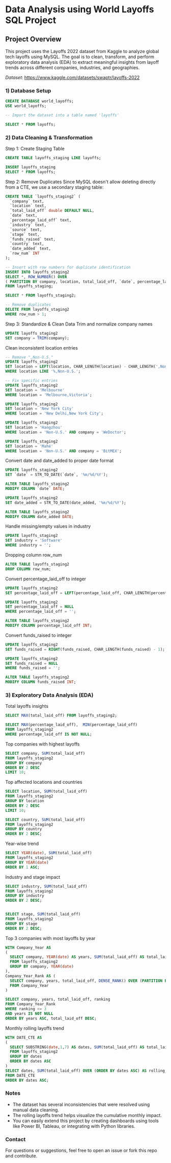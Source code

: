 # Data Analysis using World Layoffs SQL Project

## Project Overview
This project uses the Layoffs 2022 dataset from Kaggle to analyze global tech layoffs using MySQL. The goal is to clean, transform, and perform exploratory data analysis (EDA) to extract meaningful insights from layoff trends across different companies, industries, and geographies.

*Dataset*: https://www.kaggle.com/datasets/swaptr/layoffs-2022

### 1) Database Setup

```sql
CREATE DATABASE world_layoffs;
USE world_layoffs;

-- Import the dataset into a table named 'layoffs'

SELECT * FROM layoffs;
```

### 2) Data Cleaning & Transformation
Step 1: Create Staging Table
```sql
CREATE TABLE layoffs_staging LIKE layoffs;

INSERT layoffs_staging
SELECT * FROM layoffs;
```

Step 2: Remove Duplicates
Since MySQL doesn't allow deleting directly from a CTE, we use a secondary staging table:
```sql
CREATE TABLE `layoffs_staging2` (
  `company` text,
  `location` text,
  `total_laid_off` double DEFAULT NULL,
  `date` text,
  `percentage_laid_off` text,
  `industry` text,
  `source` text,
  `stage` text,
  `funds_raised` text,
  `country` text,
  `date_added` text,
  `row_num` INT
);

-- Insert with row numbers for duplicate identification
INSERT INTO layoffs_staging2
SELECT *, ROW_NUMBER() OVER
( PARTITION BY company, location, total_laid_off, `date`, percentage_laid_off, industry, `source`, stage, funds_raised, country, date_added) AS row_num
FROM layoffs_staging;

SELECT * FROM layoffs_staging2;

-- Remove duplicates
DELETE FROM layoffs_staging2
WHERE row_num > 1;
```

Step 3: Standardize & Clean Data
Trim and normalize company names
```sql
UPDATE layoffs_staging2
SET company = TRIM(company);
```

Clean inconsistent location entries
```sql
-- Remove ",Non-U.S."
UPDATE layoffs_staging2
SET location = LEFT(location, CHAR_LENGTH(location) - CHAR_LENGTH(',Non-U.S.'))
WHERE location LIKE '%,Non-U.S.';

-- Fix specific entries
UPDATE layoffs_staging2
SET location = 'Melbourne'
WHERE location = 'Melbourne,Victoria';

UPDATE layoffs_staging2
SET location = 'New York City'
WHERE location = 'New Delhi,New York City';

UPDATE layoffs_staging2
SET location = 'Hangzhou'
WHERE location = 'Non-U.S.' AND company = 'WeDoctor';

UPDATE layoffs_staging2
SET location = 'Mahé'
WHERE location = 'Non-U.S.' AND company = 'BitMEX';
```

Convert date and date_added to proper date format
```sql
UPDATE layoffs_staging2
SET `date` = STR_TO_DATE(`date`, '%m/%d/%Y');

ALTER TABLE layoffs_staging2
MODIFY COLUMN `date` DATE;

UPDATE layoffs_staging2
SET date_added = STR_TO_DATE(date_added, '%m/%d/%Y');

ALTER TABLE layoffs_staging2
MODIFY COLUMN date_added DATE;
```

Handle missing/empty values in industry
```sql
UPDATE layoffs_staging2
SET industry = 'Software'
WHERE industry = '';
```

Dropping column row_num
```sql
ALTER TABLE layoffs_staging2
DROP COLUMN row_num;
```

Convert percentage_laid_off to integer
```sql
UPDATE layoffs_staging2
SET percentage_laid_off = LEFT(percentage_laid_off, CHAR_LENGTH(percentage_laid_off) - 1);

UPDATE layoffs_staging2
SET percentage_laid_off = NULL
WHERE percentage_laid_off = '';

ALTER TABLE layoffs_staging2
MODIFY COLUMN percentage_laid_off INT;
```

Convert funds_raised to integer
```sql
UPDATE layoffs_staging2
SET funds_raised = RIGHT(funds_raised, CHAR_LENGTH(funds_raised) - 1);

UPDATE layoffs_staging2
SET funds_raised = NULL
WHERE funds_raised = '';

ALTER TABLE layoffs_staging2
MODIFY COLUMN funds_raised INT;
```

### 3) Exploratory Data Analysis (EDA)
Total layoffs insights
```sql
SELECT MAX(total_laid_off) FROM layoffs_staging2;

SELECT MAX(percentage_laid_off),  MIN(percentage_laid_off)
FROM layoffs_staging2
WHERE percentage_laid_off IS NOT NULL;
```

Top companies with highest layoffs
```sql
SELECT company, SUM(total_laid_off)
FROM layoffs_staging2
GROUP BY company
ORDER BY 2 DESC
LIMIT 10;
```

Top affected locations and countries
```sql
SELECT location, SUM(total_laid_off)
FROM layoffs_staging2
GROUP BY location
ORDER BY 2 DESC
LIMIT 10;

SELECT country, SUM(total_laid_off)
FROM layoffs_staging2
GROUP BY country
ORDER BY 2 DESC;
```

Year-wise trend
```sql
SELECT YEAR(date), SUM(total_laid_off)
FROM layoffs_staging2
GROUP BY YEAR(date)
ORDER BY 1 ASC;
```

Industry and stage impact
```sql
SELECT industry, SUM(total_laid_off)
FROM layoffs_staging2
GROUP BY industry
ORDER BY 2 DESC;


SELECT stage, SUM(total_laid_off)
FROM layoffs_staging2
GROUP BY stage
ORDER BY 2 DESC;
```

Top 3 companies with most layoffs by year
```sql
WITH Company_Year AS 
(
  SELECT company, YEAR(date) AS years, SUM(total_laid_off) AS total_laid_off
  FROM layoffs_staging2
  GROUP BY company, YEAR(date)
), 
Company_Year_Rank AS (
  SELECT company, years, total_laid_off, DENSE_RANK() OVER (PARTITION BY years ORDER BY total_laid_off DESC) AS ranking
  FROM Company_Year
)

SELECT company, years, total_laid_off, ranking
FROM Company_Year_Rank
WHERE ranking <= 3
AND years IS NOT NULL
ORDER BY years ASC, total_laid_off DESC;
```

Monthly rolling layoffs trend
```sql
WITH DATE_CTE AS 
(
  SELECT SUBSTRING(date,1,7) AS dates, SUM(total_laid_off) AS total_laid_off
  FROM layoffs_staging2
  GROUP BY dates
  ORDER BY dates ASC
)
SELECT dates, SUM(total_laid_off) OVER (ORDER BY dates ASC) AS rolling_total_layoffs
FROM DATE_CTE
ORDER BY dates ASC;
```

### Notes

- The dataset has several inconsistencies that were resolved using manual data cleaning.
- The rolling layoffs trend helps visualize the cumulative monthly impact.
- You can easily extend this project by creating dashboards using tools like Power BI, Tableau, or integrating with Python libraries.

### Contact

For questions or suggestions, feel free to open an issue or fork this repo and contribute.
